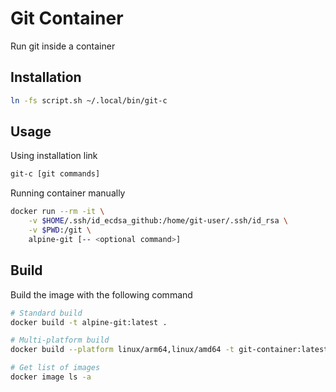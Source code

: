 # Git Container

Run git inside a container

## Installation

```bash
ln -fs script.sh ~/.local/bin/git-c
```

## Usage

Using installation link

```bash
git-c [git commands]
```

Running container manually

```bash
docker run --rm -it \
    -v $HOME/.ssh/id_ecdsa_github:/home/git-user/.ssh/id_rsa \
    -v $PWD:/git \
    alpine-git [-- <optional command>]
```

## Build

Build the image with the following command

```bash
# Standard build
docker build -t alpine-git:latest .

# Multi-platform build
docker build --platform linux/arm64,linux/amd64 -t git-container:latest .

# Get list of images
docker image ls -a
```
